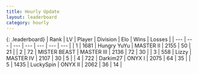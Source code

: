 ```yaml
---
title: Hourly Update
layout: leaderboard
category: hourly
---
```


{: .leaderboard}
| Rank | LV | Player | Division | Elo | Wins | Losses |
| --- | --- | --- | --- | --- | --- | --- |
| <span data-change="1">1</span> | 1681 | <span title="ID: 366840">Hungry YuYu</span> | MASTER II | <span data-change="25">2155</span> | <span data-change="5">50</span> | <span data-change="1">21</span> |
| <span data-change="-1">2</span> | 72 | <span title="ID: 727221">MISTER BEAST</span> | MASTER III | <span data-change="0">2136</span> | <span data-change="0">72</span> | <span data-change="0">30</span> |
| <span data-change="0">3</span> | 558 | <span title="ID: 44257">Lizzy</span> | MASTER IV | <span data-change="0">2107</span> | <span data-change="0">30</span> | <span data-change="0">5</span> |
| <span data-change="1">4</span> | 722 | <span title="ID: 694036">Darkim27</span> | ONYX I | <span data-change="0">2075</span> | <span data-change="0">64</span> | <span data-change="0">35</span> |
| <span data-change="3">5</span> | 1435 | <span title="ID: 498412">LuckySpin</span> | ONYX II | <span data-change="23">2062</span> | <span data-change="3">36</span> | <span data-change="0">14</span> |